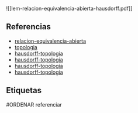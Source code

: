 ![[lem-relacion-equivalencia-abierta-hausdorff.pdf]]

## Referencias
- [relacion-equivalencia-abierta](./relacion-equivalencia-abierta.md)
- [topologia](./topologia.md)
- [hausdorff-topologia](./hausdorff-topologia.md)
- [hausdorff-topologia](./hausdorff-topologia.md)
- [hausdorff-topologia](./hausdorff-topologia.md)
- [hausdorff-topologia](./hausdorff-topologia.md)

## Etiquetas
#ORDENAR referenciar
